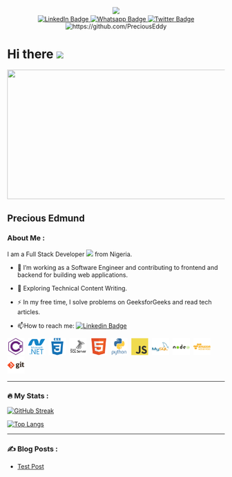 
<div id="header" align="center">
  <img src="https://media.giphy.com/media/M9gbBd9nbDrOTu1Mqx/giphy.gif" width="100"/>
</div>
<div id="badges" align="center" >
<a href="https://www.linkedin.com/in/precious-edmund-96860a189?lipi=urn%3Ali%3Apage%3Ad_flagship3_profile_view_base_contact_details%3B2wtNHaWRSVms6GpQJ3UgEw%3D%3D">
    <img src="https://img.shields.io/badge/LinkedIn-blue?style=for-the-badge&logo=linkedin&logoColor=white" alt="LinkedIn Badge"/>
  </a>
  <a href="https://wa.me/qr/KDI6C7PNBP2FH1">
    <img src="https://img.shields.io/badge/Whatsapp-green?style=for-the-badge&logo=whatsapp&logoColor=white" alt="Whatsapp Badge"/>
  </a>
  <a href="https://twitter.com/PreshyEdmund">
    <img src="https://img.shields.io/badge/Twitter-blue?style=for-the-badge&logo=twitter&logoColor=white" alt="Twitter Badge"/>
  </a>
  </div>
  <div id="badges" align="center" >
  <img src="https://komarev.com/ghpvc/?username=PreciousEddy&style=flat-square&color=blue" alt="https://github.com/PreciousEddy"/>
  </div>
  <h1>
  Hi there
  <img src="https://media.giphy.com/media/hvRJCLFzcasrR4ia7z/giphy.gif" width="30px"/>
</h1>
<div align="center">
  <img src="https://media.giphy.com/media/dWesBcTLavkZuG35MI/giphy.gif" width="600" height="300"/>
</div>

## Precious Edmund
  ### About Me :
  I am a Full Stack Developer <img src="https://media.giphy.com/media/WUlplcMpOCEmTGBtBW/giphy.gif" width="30"> from Nigeria.
  
  - :telescope: I’m working as a Software Engineer and contributing to frontend and backend for building web applications.

- :seedling: Exploring Technical Content Writing.

- :zap: In my free time, I solve problems on GeeksforGeeks and read tech articles.

- :mailbox:How to reach me: [![Linkedin Badge](https://img.shields.io/badge/-PreciousEdmund-blue?style=flat&logo=Linkedin&logoColor=white)](https://www.linkedin.com/in/precious-edmund-96860a189?lipi=urn%3Ali%3Apage%3Ad_flagship3_profile_view_base_contact_details%3B2wtNHaWRSVms6GpQJ3UgEw%3D%3D)

<div>
 <img src="https://github.com/devicons/devicon/blob/71049a24c1bb0323b30b7e363960417b805ae2fb/icons/csharp/csharp-line.svg" title="csharp" alt="c#" width="40" height ="40"/>&nbsp;
 <img src="https://github.com/devicons/devicon/blob/71049a24c1bb0323b30b7e363960417b805ae2fb/icons/dot-net/dot-net-plain-wordmark.svg"title="dotnet" alt=".net" width="40" height="40"/>&nbsp;
  <img src="https://github.com/devicons/devicon/blob/master/icons/css3/css3-plain-wordmark.svg"  title="CSS3" alt="CSS" width="40" height="40"/>&nbsp;
  <img src="https://github.com/devicons/devicon/blob/71049a24c1bb0323b30b7e363960417b805ae2fb/icons/microsoftsqlserver/microsoftsqlserver-plain-wordmark.svg" title="SQL" alt="SQLSERVER" width="40" height="40"/>&nbsp;
  <img src="https://github.com/devicons/devicon/blob/master/icons/html5/html5-original.svg" title="HTML5" alt="HTML" width="40" height="40"/>&nbsp;
  <img src="https://github.com/devicons/devicon/blob/71049a24c1bb0323b30b7e363960417b805ae2fb/icons/python/python-original-wordmark.svg" title="python" alt="python" width="40" height="40"/>&nbsp;
  <img src="https://github.com/devicons/devicon/blob/master/icons/javascript/javascript-original.svg" title="JavaScript" alt="JavaScript" width="40" height="40"/>&nbsp;
  <img src="https://github.com/devicons/devicon/blob/master/icons/mysql/mysql-original-wordmark.svg" title="MySQL"  alt="MySQL" width="40" height="40"/>&nbsp;
  <img src="https://github.com/devicons/devicon/blob/master/icons/nodejs/nodejs-original-wordmark.svg" title="NodeJS" alt="NodeJS" width="40" height="40"/>&nbsp;
  <img src="https://github.com/devicons/devicon/blob/master/icons/amazonwebservices/amazonwebservices-plain-wordmark.svg" title="AWS" alt="AWS" width="40" height="40"/>&nbsp;
  <img src="https://github.com/devicons/devicon/blob/master/icons/git/git-original-wordmark.svg" title="Git" **alt="Git" width="40" height="40"/>
</div>

---

### :fire: My Stats :

[![GitHub Streak](http://github-readme-streak-stats.herokuapp.com?user=PreciousEddy&theme=dark&background=000000)](https://git.io/streak-stats)

[![Top Langs](https://github-readme-stats.vercel.app/api/top-langs/?username=PreciousEddy&theme=dark&background=000000)](https://github.com/anuraghazra/github-readme-stats)

---

### :writing_hand: Blog Posts :

<!-- BLOG-POST-LIST:START -->
- [Test Post](https://dev.to/itszed0/test-post-490g)
<!-- BLOG-POST-LIST:END -->

<!--
**PreciousEddy/PreciousEddy** is a ✨ _special_ ✨ repository because its `README.md` (this file) appears on your GitHub profile.

Here are some ideas to get you started:

- 🔭 I’m currently working on ...
- 🌱 I’m currently learning ...
- 👯 I’m looking to collaborate on ...
- 🤔 I’m looking for help with ...
- 💬 Ask me about ...
- 📫 How to reach me: ...
- 😄 Pronouns: ...
- ⚡ Fun fact: ...
-->
